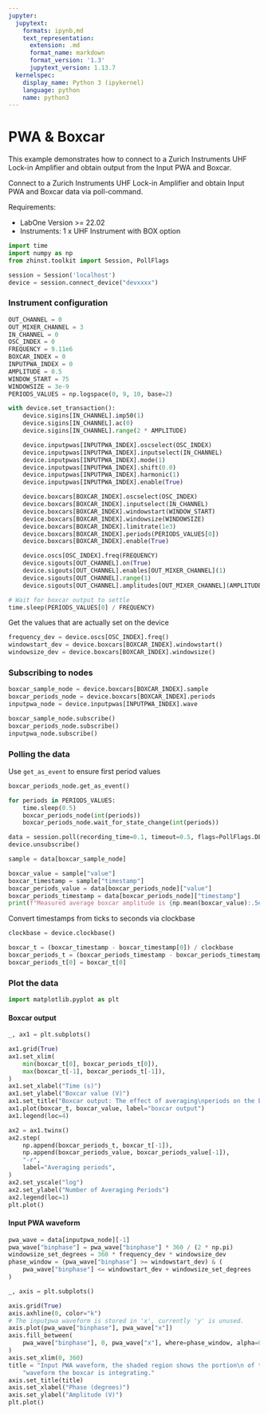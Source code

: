 ```yaml
---
jupyter:
  jupytext:
    formats: ipynb,md
    text_representation:
      extension: .md
      format_name: markdown
      format_version: '1.3'
      jupytext_version: 1.13.7
  kernelspec:
    display_name: Python 3 (ipykernel)
    language: python
    name: python3
---
```


# PWA & Boxcar

This example demonstrates how to connect to a Zurich Instruments UHF Lock-in 
Amplifier and obtain output from the Input PWA and Boxcar.

Connect to a Zurich Instruments UHF Lock-in Amplifier and
obtain Input PWA and Boxcar data via poll-command.

Requirements:

* LabOne Version >= 22.02
* Instruments:
    1 x UHF Instrument with BOX option

```python
import time
import numpy as np
from zhinst.toolkit import Session, PollFlags

session = Session('localhost')
device = session.connect_device("devxxxx")
```

### Instrument configuration

```python
OUT_CHANNEL = 0
OUT_MIXER_CHANNEL = 3
IN_CHANNEL = 0
OSC_INDEX = 0
FREQUENCY = 9.11e6
BOXCAR_INDEX = 0
INPUTPWA_INDEX = 0
AMPLITUDE = 0.5
WINDOW_START = 75
WINDOWSIZE = 3e-9
PERIODS_VALUES = np.logspace(0, 9, 10, base=2)
```

```python
with device.set_transaction():
    device.sigins[IN_CHANNEL].imp50(1)
    device.sigins[IN_CHANNEL].ac(0)
    device.sigins[IN_CHANNEL].range(2 * AMPLITUDE)

    device.inputpwas[INPUTPWA_INDEX].oscselect(OSC_INDEX)
    device.inputpwas[INPUTPWA_INDEX].inputselect(IN_CHANNEL)
    device.inputpwas[INPUTPWA_INDEX].mode(1)
    device.inputpwas[INPUTPWA_INDEX].shift(0.0)
    device.inputpwas[INPUTPWA_INDEX].harmonic(1)
    device.inputpwas[INPUTPWA_INDEX].enable(True)

    device.boxcars[BOXCAR_INDEX].oscselect(OSC_INDEX)
    device.boxcars[BOXCAR_INDEX].inputselect(IN_CHANNEL)
    device.boxcars[BOXCAR_INDEX].windowstart(WINDOW_START)
    device.boxcars[BOXCAR_INDEX].windowsize(WINDOWSIZE)
    device.boxcars[BOXCAR_INDEX].limitrate(1e3)
    device.boxcars[BOXCAR_INDEX].periods(PERIODS_VALUES[0])
    device.boxcars[BOXCAR_INDEX].enable(True)

    device.oscs[OSC_INDEX].freq(FREQUENCY)
    device.sigouts[OUT_CHANNEL].on(True)
    device.sigouts[OUT_CHANNEL].enables[OUT_MIXER_CHANNEL](1)
    device.sigouts[OUT_CHANNEL].range(1)
    device.sigouts[OUT_CHANNEL].amplitudes[OUT_MIXER_CHANNEL](AMPLITUDE)

# Wait for boxcar output to settle
time.sleep(PERIODS_VALUES[0] / FREQUENCY)
```

Get the values that are actually set on the device

```python
frequency_dev = device.oscs[OSC_INDEX].freq()
windowstart_dev = device.boxcars[BOXCAR_INDEX].windowstart()
windowsize_dev = device.boxcars[BOXCAR_INDEX].windowsize()
```

### Subscribing to nodes

```python
boxcar_sample_node = device.boxcars[BOXCAR_INDEX].sample
boxcar_periods_node = device.boxcars[BOXCAR_INDEX].periods
inputpwa_node = device.inputpwas[INPUTPWA_INDEX].wave

boxcar_sample_node.subscribe()
boxcar_periods_node.subscribe()
inputpwa_node.subscribe()
```

### Polling the data

Use `get_as_event` to ensure first period values

```python
boxcar_periods_node.get_as_event()

for periods in PERIODS_VALUES:
    time.sleep(0.5)
    boxcar_periods_node(int(periods))
    boxcar_periods_node.wait_for_state_change(int(periods))
```

```python
data = session.poll(recording_time=0.1, timeout=0.5, flags=PollFlags.DEFAULT)
device.unsubscribe()
```

```python
sample = data[boxcar_sample_node]

boxcar_value = sample["value"]
boxcar_timestamp = sample["timestamp"]
boxcar_periods_value = data[boxcar_periods_node]["value"]
boxcar_periods_timestamp = data[boxcar_periods_node]["timestamp"]
print(f"Measured average boxcar amplitude is {np.mean(boxcar_value):.5e} V.")
```

Convert timestamps from ticks to seconds via clockbase

```python
clockbase = device.clockbase()

boxcar_t = (boxcar_timestamp - boxcar_timestamp[0]) / clockbase
boxcar_periods_t = (boxcar_periods_timestamp - boxcar_periods_timestamp[0]) / clockbase
boxcar_periods_t[0] = boxcar_t[0]
```

### Plot the data

```python
import matplotlib.pyplot as plt
```

#### Boxcar output

```python
_, ax1 = plt.subplots()

ax1.grid(True)
ax1.set_xlim(
    min(boxcar_t[0], boxcar_periods_t[0]),
    max(boxcar_t[-1], boxcar_periods_t[-1]),
)
ax1.set_xlabel("Time (s)")
ax1.set_ylabel("Boxcar value (V)")
ax1.set_title("Boxcar output: The effect of averaging\nperiods on the boxcar value")
ax1.plot(boxcar_t, boxcar_value, label="boxcar output")
ax1.legend(loc=4)

ax2 = ax1.twinx()
ax2.step(
    np.append(boxcar_periods_t, boxcar_t[-1]),
    np.append(boxcar_periods_value, boxcar_periods_value[-1]),
    "-r",
    label="Averaging periods",
)
ax2.set_yscale("log")
ax2.set_ylabel("Number of Averaging Periods")
ax2.legend(loc=1)
plt.plot()
```

#### Input PWA waveform

```python
pwa_wave = data[inputpwa_node][-1]
pwa_wave["binphase"] = pwa_wave["binphase"] * 360 / (2 * np.pi)
windowsize_set_degrees = 360 * frequency_dev * windowsize_dev
phase_window = (pwa_wave["binphase"] >= windowstart_dev) & (
    pwa_wave["binphase"] <= windowstart_dev + windowsize_set_degrees
)
```

```python
_, axis = plt.subplots()

axis.grid(True)
axis.axhline(0, color="k")
# The inputpwa waveform is stored in 'x', currently 'y' is unused.
axis.plot(pwa_wave["binphase"], pwa_wave["x"])
axis.fill_between(
    pwa_wave["binphase"], 0, pwa_wave["x"], where=phase_window, alpha=0.5
)
axis.set_xlim(0, 360)
title = "Input PWA waveform, the shaded region shows the portion\n of the " \
    "waveform the boxcar is integrating."
axis.set_title(title)
axis.set_xlabel("Phase (degrees)")
axis.set_ylabel("Amplitude (V)")
plt.plot()
```
